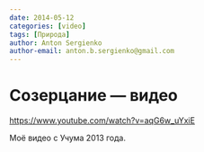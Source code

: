 ```yaml
---
date: 2014-05-12
categories: [video]
tags: [Природа]
author: Anton Sergienko
author-email: anton.b.sergienko@gmail.com
---
```


# Созерцание — видео

<https://www.youtube.com/watch?v=aqG6w_uYxiE>

Моё видео с Учума 2013 года.
